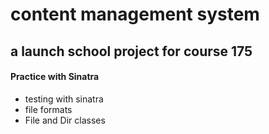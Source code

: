# content management system

## a launch school project for course 175

#### Practice with Sinatra
- testing with sinatra
- file formats
- File and Dir classes
